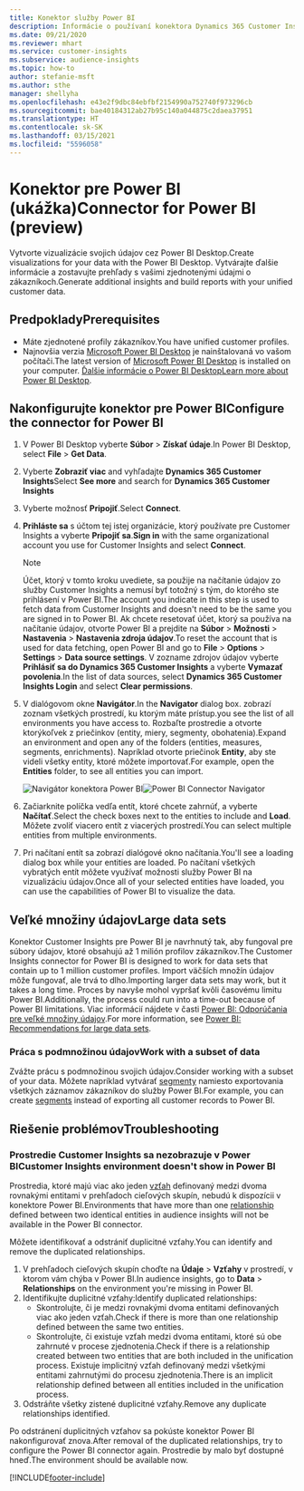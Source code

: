 ```yaml
---
title: Konektor služby Power BI
description: Informácie o používaní konektora Dynamics 365 Customer Insights v Power BI.
ms.date: 09/21/2020
ms.reviewer: mhart
ms.service: customer-insights
ms.subservice: audience-insights
ms.topic: how-to
author: stefanie-msft
ms.author: sthe
manager: shellyha
ms.openlocfilehash: e43e2f9dbc84ebfbf2154990a752740f973296cb
ms.sourcegitcommit: bae40184312ab27b95c140a044875c2daea37951
ms.translationtype: HT
ms.contentlocale: sk-SK
ms.lasthandoff: 03/15/2021
ms.locfileid: "5596058"
---
```

# <a name="connector-for-power-bi-preview"></a><span data-ttu-id="865ab-103">Konektor pre Power BI (ukážka)</span><span class="sxs-lookup"><span data-stu-id="865ab-103">Connector for Power BI (preview)</span></span>

<span data-ttu-id="865ab-104">Vytvorte vizualizácie svojich údajov cez Power BI Desktop.</span><span class="sxs-lookup"><span data-stu-id="865ab-104">Create visualizations for your data with the Power BI Desktop.</span></span> <span data-ttu-id="865ab-105">Vytvárajte ďalšie informácie a zostavujte prehľady s vašimi zjednotenými údajmi o zákazníkoch.</span><span class="sxs-lookup"><span data-stu-id="865ab-105">Generate additional insights and build reports with your unified customer data.</span></span>

## <a name="prerequisites"></a><span data-ttu-id="865ab-106">Predpoklady</span><span class="sxs-lookup"><span data-stu-id="865ab-106">Prerequisites</span></span>

- <span data-ttu-id="865ab-107">Máte zjednotené profily zákazníkov.</span><span class="sxs-lookup"><span data-stu-id="865ab-107">You have unified customer profiles.</span></span>
- <span data-ttu-id="865ab-108">Najnovšia verzia [Microsoft Power BI Desktop](https://powerbi.microsoft.com/desktop/) je nainštalovaná vo vašom počítači.</span><span class="sxs-lookup"><span data-stu-id="865ab-108">The latest version of [Microsoft Power BI Desktop](https://powerbi.microsoft.com/desktop/) is installed on your computer.</span></span> <span data-ttu-id="865ab-109">[Ďalšie informácie o Power BI Desktop](/power-bi/desktop-what-is-desktop)</span><span class="sxs-lookup"><span data-stu-id="865ab-109">[Learn more about Power BI Desktop](/power-bi/desktop-what-is-desktop).</span></span>

## <a name="configure-the-connector-for-power-bi"></a><span data-ttu-id="865ab-110">Nakonfigurujte konektor pre Power BI</span><span class="sxs-lookup"><span data-stu-id="865ab-110">Configure the connector for Power BI</span></span>

1. <span data-ttu-id="865ab-111">V Power BI Desktop vyberte **Súbor** > **Získať údaje**.</span><span class="sxs-lookup"><span data-stu-id="865ab-111">In Power BI Desktop, select **File** > **Get Data**.</span></span>

1. <span data-ttu-id="865ab-112">Vyberte **Zobraziť viac** and vyhľadajte **Dynamics 365 Customer Insights**</span><span class="sxs-lookup"><span data-stu-id="865ab-112">Select **See more** and search for **Dynamics 365 Customer Insights**</span></span>

1. <span data-ttu-id="865ab-113">Vyberte možnosť **Pripojiť**.</span><span class="sxs-lookup"><span data-stu-id="865ab-113">Select **Connect**.</span></span>

1. <span data-ttu-id="865ab-114">**Prihláste sa** s účtom tej istej organizácie, ktorý používate pre Customer Insights a vyberte **Pripojiť sa**.</span><span class="sxs-lookup"><span data-stu-id="865ab-114">**Sign in** with the same organizational account you use for Customer Insights and select **Connect**.</span></span>
   > [!NOTE]
   > <span data-ttu-id="865ab-115">Účet, ktorý v tomto kroku uvediete, sa použije na načítanie údajov zo služby Customer Insights a nemusí byť totožný s tým, do ktorého ste prihlásení v Power BI.</span><span class="sxs-lookup"><span data-stu-id="865ab-115">The account you indicate in this step is used to fetch data from Customer Insights and doesn't need to be the same you are signed in to Power BI.</span></span> <span data-ttu-id="865ab-116">Ak chcete resetovať účet, ktorý sa používa na načítanie údajov, otvorte Power BI a prejdite na **Súbor** > **Možnosti** > **Nastavenia** > **Nastavenia zdroja údajov**.</span><span class="sxs-lookup"><span data-stu-id="865ab-116">To reset the account that is used for data fetching, open Power BI and go to **File** > **Options** > **Settings** > **Data source settings**.</span></span> <span data-ttu-id="865ab-117">V zozname zdrojov údajov vyberte **Prihlásiť sa do Dynamics 365 Customer Insights** a vyberte **Vymazať povolenia**.</span><span class="sxs-lookup"><span data-stu-id="865ab-117">In the list of data sources, select **Dynamics 365 Customer Insights Login** and select **Clear permissions**.</span></span>  

1. <span data-ttu-id="865ab-118">V dialógovom okne **Navigátor**.</span><span class="sxs-lookup"><span data-stu-id="865ab-118">In the **Navigator** dialog box.</span></span> <span data-ttu-id="865ab-119">zobrazí zoznam všetkých prostredí, ku ktorým máte prístup.</span><span class="sxs-lookup"><span data-stu-id="865ab-119">you see the list of all environments you have access to.</span></span> <span data-ttu-id="865ab-120">Rozbaľte prostredie a otvorte ktorýkoľvek z priečinkov (entity, miery, segmenty, obohatenia).</span><span class="sxs-lookup"><span data-stu-id="865ab-120">Expand an environment and open any of the folders (entities, measures, segments, enrichments).</span></span> <span data-ttu-id="865ab-121">Napríklad otvorte priečinok **Entity**, aby ste videli všetky entity, ktoré môžete importovať.</span><span class="sxs-lookup"><span data-stu-id="865ab-121">For example, open the **Entities** folder, to see all entities you can import.</span></span>

   <span data-ttu-id="865ab-122">![Navigátor konektora Power BI](media/power-bi-navigator.png "Navigátor konektora Power BI")</span><span class="sxs-lookup"><span data-stu-id="865ab-122">![Power BI Connector Navigator](media/power-bi-navigator.png "Power BI Connector Navigator")</span></span>

1. <span data-ttu-id="865ab-123">Začiarknite políčka vedľa entít, ktoré chcete zahrnúť, a vyberte **Načítať**.</span><span class="sxs-lookup"><span data-stu-id="865ab-123">Select the check boxes next to the entities to include and **Load**.</span></span> <span data-ttu-id="865ab-124">Môžete zvoliť viacero entít z viacerých prostredí.</span><span class="sxs-lookup"><span data-stu-id="865ab-124">You can select multiple entities from multiple environments.</span></span>

1. <span data-ttu-id="865ab-125">Pri načítaní entít sa zobrazí dialógové okno načítania.</span><span class="sxs-lookup"><span data-stu-id="865ab-125">You'll see a loading dialog box while your entities are loaded.</span></span> <span data-ttu-id="865ab-126">Po načítaní všetkých vybratých entít môžete využívať možnosti služby Power BI na vizualizáciu údajov.</span><span class="sxs-lookup"><span data-stu-id="865ab-126">Once all of your selected entities have loaded, you can use the capabilities of Power BI to visualize the data.</span></span>

## <a name="large-data-sets"></a><span data-ttu-id="865ab-127">Veľké množiny údajov</span><span class="sxs-lookup"><span data-stu-id="865ab-127">Large data sets</span></span>

<span data-ttu-id="865ab-128">Konektor Customer Insights pre Power BI je navrhnutý tak, aby fungoval pre súbory údajov, ktoré obsahujú až 1 milión profilov zákazníkov.</span><span class="sxs-lookup"><span data-stu-id="865ab-128">The Customer Insights connector for Power BI is designed to work for data sets that contain up to 1 million customer profiles.</span></span> <span data-ttu-id="865ab-129">Import väčších množín údajov môže fungovať, ale trvá to dlho.</span><span class="sxs-lookup"><span data-stu-id="865ab-129">Importing larger data sets may work, but it takes a long time.</span></span> <span data-ttu-id="865ab-130">Proces by navyše mohol vypršať kvôli časovému limitu Power BI.</span><span class="sxs-lookup"><span data-stu-id="865ab-130">Additionally, the process could run into a time-out because of Power BI limitations.</span></span> <span data-ttu-id="865ab-131">Viac informácií nájdete v časti [Power BI: Odporúčania pre veľké množiny údajov](/power-bi/admin/service-premium-what-is#large-datasets).</span><span class="sxs-lookup"><span data-stu-id="865ab-131">For more information, see [Power BI: Recommendations for large data sets](/power-bi/admin/service-premium-what-is#large-datasets).</span></span> 

### <a name="work-with-a-subset-of-data"></a><span data-ttu-id="865ab-132">Práca s podmnožinou údajov</span><span class="sxs-lookup"><span data-stu-id="865ab-132">Work with a subset of data</span></span>

<span data-ttu-id="865ab-133">Zvážte prácu s podmnožinou svojich údajov.</span><span class="sxs-lookup"><span data-stu-id="865ab-133">Consider working with a subset of your data.</span></span> <span data-ttu-id="865ab-134">Môžete napríklad vytvárať [segmenty](segments.md) namiesto exportovania všetkých záznamov zákazníkov do služby Power BI.</span><span class="sxs-lookup"><span data-stu-id="865ab-134">For example, you can create [segments](segments.md) instead of exporting all customer records to Power BI.</span></span>

## <a name="troubleshooting"></a><span data-ttu-id="865ab-135">Riešenie problémov</span><span class="sxs-lookup"><span data-stu-id="865ab-135">Troubleshooting</span></span>

### <a name="customer-insights-environment-doesnt-show-in-power-bi"></a><span data-ttu-id="865ab-136">Prostredie Customer Insights sa nezobrazuje v Power BI</span><span class="sxs-lookup"><span data-stu-id="865ab-136">Customer Insights environment doesn't show in Power BI</span></span>

<span data-ttu-id="865ab-137">Prostredia, ktoré majú viac ako jeden [vzťah](relationships.md) definovaný medzi dvoma rovnakými entitami v prehľadoch cieľových skupín, nebudú k dispozícii v konektore Power BI.</span><span class="sxs-lookup"><span data-stu-id="865ab-137">Environments that have more than one [relationship](relationships.md) defined between two identical entities in audience insights will not be available in the Power BI connector.</span></span>

<span data-ttu-id="865ab-138">Môžete identifikovať a odstrániť duplicitné vzťahy.</span><span class="sxs-lookup"><span data-stu-id="865ab-138">You can identify and remove the duplicated relationships.</span></span>

1. <span data-ttu-id="865ab-139">V prehľadoch cieľových skupín choďte na **Údaje** > **Vzťahy** v prostredí, v ktorom vám chýba v Power BI.</span><span class="sxs-lookup"><span data-stu-id="865ab-139">In audience insights, go to **Data** > **Relationships** on the environment you're missing in Power BI.</span></span>
2. <span data-ttu-id="865ab-140">Identifikujte duplicitné vzťahy:</span><span class="sxs-lookup"><span data-stu-id="865ab-140">Identify duplicated relationships:</span></span>
   - <span data-ttu-id="865ab-141">Skontrolujte, či je medzi rovnakými dvoma entitami definovaných viac ako jeden vzťah.</span><span class="sxs-lookup"><span data-stu-id="865ab-141">Check if there is more than one relationship defined between the same two entities.</span></span>
   - <span data-ttu-id="865ab-142">Skontrolujte, či existuje vzťah medzi dvoma entitami, ktoré sú obe zahrnuté v procese zjednotenia.</span><span class="sxs-lookup"><span data-stu-id="865ab-142">Check if there is a relationship created between two entities that are both included in the unification process.</span></span> <span data-ttu-id="865ab-143">Existuje implicitný vzťah definovaný medzi všetkými entitami zahrnutými do procesu zjednotenia.</span><span class="sxs-lookup"><span data-stu-id="865ab-143">There is an implicit relationship defined between all entities included in the unification process.</span></span>
3. <span data-ttu-id="865ab-144">Odstráňte všetky zistené duplicitné vzťahy.</span><span class="sxs-lookup"><span data-stu-id="865ab-144">Remove any duplicate relationships identified.</span></span>

<span data-ttu-id="865ab-145">Po odstránení duplicitných vzťahov sa pokúste konektor Power BI nakonfigurovať znova.</span><span class="sxs-lookup"><span data-stu-id="865ab-145">After removal of the duplicated relationships, try to configure the Power BI connector again.</span></span> <span data-ttu-id="865ab-146">Prostredie by malo byť dostupné hneď.</span><span class="sxs-lookup"><span data-stu-id="865ab-146">The environment should be available now.</span></span>

[!INCLUDE[footer-include](../includes/footer-banner.md)]